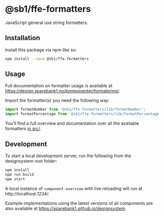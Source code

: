 # @sb1/ffe-formatters

JavaScript general use string formatters.

## Installation

Install this package via npm like so:

```bash
npm install --save @sb1/ffe-formatters
```

## Usage

Full documentation on formatter usage is available at https://design.sparebank1.no/komponenter/formatering/.

Import the formatter(s) you need the following way:

```javascript
import formatNumber from '@sb1/ffe-formatters/lib/formatNumber';
import formatPercentage from '@sb1/ffe-formatters/lib/formatPercentage';
```

You'll find a full overview and documentation over all the available formatters [in src/](src).

## Development

To start a local development server, run the following from the designsystem root folder:

```bash
npm install
npm run build
npm start
```

A local instance of `component-overview` with live reloading will run at http://localhost:1234/.

Example implementations using the latest versions of all components are also available at https://sparebank1.github.io/designsystem.
